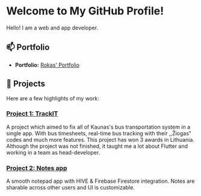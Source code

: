 # Welcome to My GitHub Profile!

Hello! I am a web and app developer.

## 📫 Portfolio

- **Portfolio:** [Rokas' Portfolio](https://portfolio-rokas.vercel.app/)

## 🚀 Projects

Here are a few highlights of my work:

### [Project 1: TrackIT](https://www.instagram.com/trackit.kaunas/)
A project which aimed to fix all of Kaunas's bus transportation system in a single app. With bus timesheets, real-time bus tracking with their ,,Žiogas" codes and much more features. This project has won 3 awards in Lithuania. Although the project was not finished, it taught me a lot about Flutter and working in a team as head-developer.

### [Project 2: Notes app](https://github.com/rokasdev1/notes_app)
A smooth notepad app with HIVE & Firebase Firestore integration. Notes are sharable across other users and UI is customizable.
